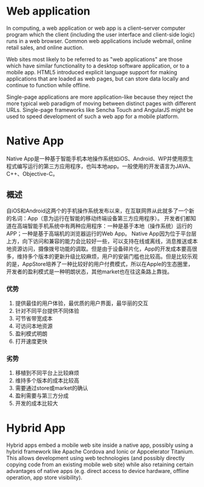 # Web application
In computing, a web application or web app is a client–server computer program which the client (including the user interface and client-side logic) runs in a web browser. Common web applications include webmail, online retail sales, and online auction.

Web sites most likely to be referred to as "web applications" are those which have similar functionality to a desktop software application, or to a mobile app. HTML5 introduced explicit language support for making applications that are loaded as web pages, but can store data locally and continue to function while offline.

Single-page applications are more application-like because they reject the more typical web paradigm of moving between distinct pages with different URLs. Single-page frameworks like Sencha Touch and AngularJS might be used to speed development of such a web app for a mobile platform.

# Native App
Native App是一种基于智能手机本地操作系统如iOS、Android、WP并使用原生程式编写运行的第三方应用程序，也叫本地app。一般使用的开发语言为JAVA、C++、Objective-C。
## 概述
自iOS和Android这两个的手机操作系统发布以来，在互联网界从此就多了一个新的名词：App（意为运行在智能的移动终端设备第三方应用程序）。
开发者们都知道在高端智能手机系统中有两种应用程序：一种是基于本地（操作系统）运行的APP；一种是基于高端机的浏览器运行的Web App。
Native App因为位于平台层上方，向下访问和兼容的能力会比较好一些，可以支持在线或离线，消息推送或本地资源访问，摄像拨号功能的调取。但是由于设备碎片化，App的开发成本要高很多，维持多个版本的更新升级比较麻烦，用户的安装门槛也比较高。但是比较乐观的是，AppStore培养了一种比较好的用户付费模式，所以在Apple的生态圈里，开发者的盈利模式是一种明朗状态，其他market也在往这条路上靠拢。
### 优势
1. 提供最佳的用户体验，最优质的用户界面，最华丽的交互
2. 针对不同平台提供不同体验
3. 可节省带宽成本
4. 可访问本地资源
5. 盈利模式明朗
6. 打开速度更快
### 劣势
1. 移植到不同平台上比较麻烦
2. 维持多个版本的成本比较高
3. 需要通过store或market的确认
4. 盈利需要与第三方分成
5. 开发的成本比较大

# Hybrid App
Hybrid apps embed a mobile web site inside a native app, possibly using a hybrid framework like Apache Cordova and Ionic or Appcelerator Titanium. This allows development using web technologies (and possibly directly copying code from an existing mobile web site) while also retaining certain advantages of native apps (e.g. direct access to device hardware, offline operation, app store visibility).
